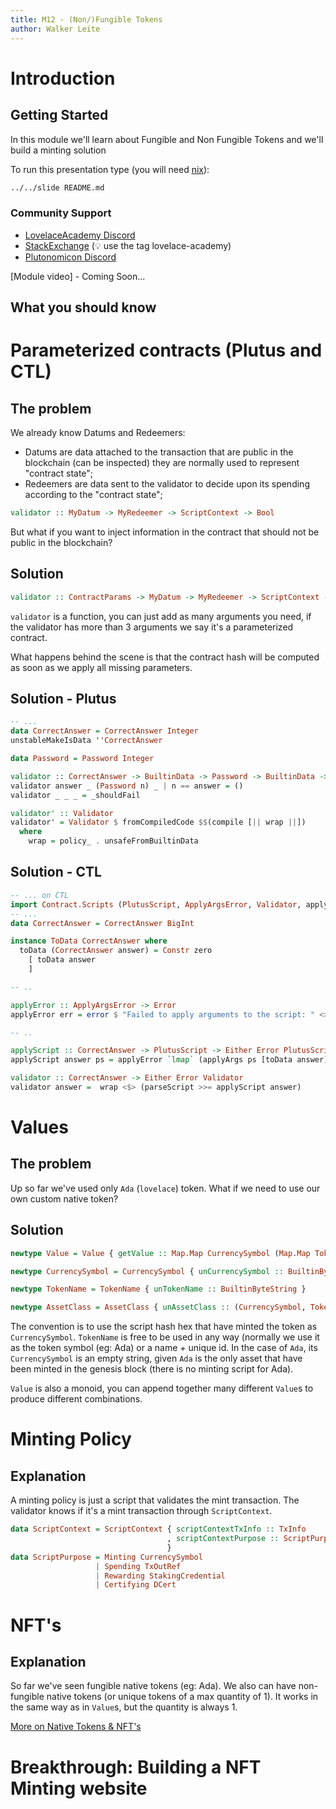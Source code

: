 ```yaml
---
title: M12 - (Non/)Fungible Tokens
author: Walker Leite
---
```

# Introduction

## Getting Started

In this module we'll learn about Fungible and Non Fungible Tokens and we'll build a minting solution

To run this presentation type (you will need [nix](https://nixos.org)):

```sh
../../slide README.md
```

### Community Support

- [LovelaceAcademy Discord](https://discord.gg/fWP9eGdfZ8)
- [StackExchange](https://cardano.stackexchange.com/) (:bulb: use the tag lovelace-academy)
- [Plutonomicon Discord](https://discord.gg/gGFdGaUE)

[Module video] - Coming Soon...

## What you should know

# Parameterized contracts (Plutus and CTL)

## The problem

We already know Datums and Redeemers:

- Datums are data attached to the transaction that are public in the blockchain (can be inspected) they are normally used to represent "contract state";
- Redeemers are data sent to the validator to decide upon its spending according to the "contract state";

```haskell
validator :: MyDatum -> MyRedeemer -> ScriptContext -> Bool
```

But what if you want to inject information in the contract that should not be public in the blockchain?

## Solution

```haskell
validator :: ContractParams -> MyDatum -> MyRedeemer -> ScriptContext -> Bool
```

`validator` is a function, you can just add as many arguments you need, if the validator has more than 3 arguments we say it's a parameterized contract.

What happens behind the scene is that the contract hash will be computed as soon as we apply all missing parameters.

## Solution - Plutus

```haskell
-- ...
data CorrectAnswer = CorrectAnswer Integer
unstableMakeIsData ''CorrectAnswer

data Password = Password Integer

validator :: CorrectAnswer -> BuiltinData -> Password -> BuiltinData -> ()
validator answer _ (Password n) _ | n == answer = ()
validator _ _ _ = _shouldFail

validator' :: Validator
validator' = Validator $ fromCompiledCode $$(compile [|| wrap ||])
  where
    wrap = policy_ . unsafeFromBuiltinData
```

## Solution - CTL

```purescript
-- ... on CTL
import Contract.Scripts (PlutusScript, ApplyArgsError, Validator, applyArgs)
-- ...
data CorrectAnswer = CorrectAnswer BigInt

instance ToData CorrectAnswer where
  toData (CorrectAnswer answer) = Constr zero
    [ toData answer
    ]

-- ..

applyError :: ApplyArgsError -> Error
applyError err = error $ "Failed to apply arguments to the script: " <> show err

-- ..

applyScript :: CorrectAnswer -> PlutusScript -> Either Error PlutusScript
applyScript answer ps = applyError `lmap` (applyArgs ps [toData answer])

validator :: CorrectAnswer -> Either Error Validator
validator answer =  wrap <$> (parseScript >>= applyScript answer)
```

# Values

## The problem

Up so far we've used only `Ada` (`lovelace`) token. What if we need to use our own custom native token?

## Solution

```haskell
newtype Value = Value { getValue :: Map.Map CurrencySymbol (Map.Map TokenName Integer) }

newtype CurrencySymbol = CurrencySymbol { unCurrencySymbol :: BuiltinByteString }

newtype TokenName = TokenName { unTokenName :: BuiltinByteString }

newtype AssetClass = AssetClass { unAssetClass :: (CurrencySymbol, TokenName) }
```

The convention is to use the script hash hex that have minted the token as `CurrencySymbol`. `TokenName` is free to be used in any way (normally we use it as the token symbol (eg: Ada) or a name + unique id. In the case of `Ada`, its `CurrencySymbol` is an empty string, given `Ada` is the only asset that have been minted in the genesis block (there is no minting script for Ada).

`Value` is also a monoid, you can append together many different `Value`s to produce different combinations.

# Minting Policy

## Explanation

A minting policy is just a script that validates the mint transaction. The validator knows if it's a mint transaction through `ScriptContext`.

```haskell
data ScriptContext = ScriptContext { scriptContextTxInfo :: TxInfo
                                   , scriptContextPurpose :: ScriptPurpose
                                   }
data ScriptPurpose = Minting CurrencySymbol
                   | Spending TxOutRef
                   | Rewarding StakingCredential
                   | Certifying DCert
```

# NFT's

## Explanation

So far we've seen fungible native tokens (eg: Ada). We also can have non-fungible native tokens (or unique tokens of a max quantity of 1). It works in the same way as in `Value`s, but the quantity is always 1.

[More on Native Tokens & NFT's](https://plutus-pioneer-program.readthedocs.io/en/latest/pioneer/week5.html)

# Breakthrough: Building a NFT Minting website
